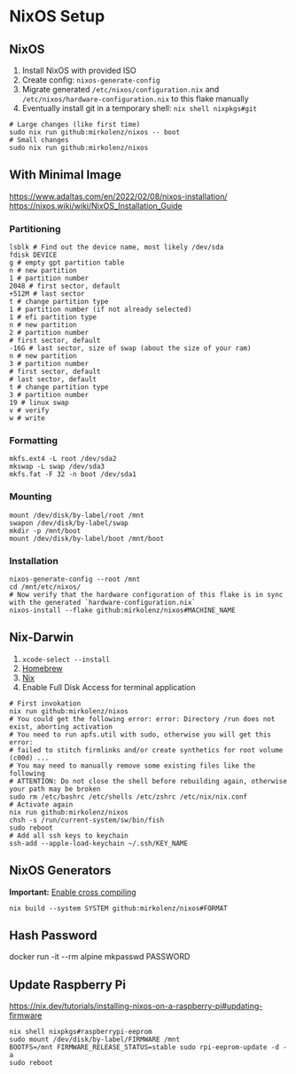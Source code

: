 # NixOS Setup

## NixOS

1. Install NixOS with provided ISO
2. Create config: `nixos-generate-config`
3. Migrate generated `/etc/nixos/configuration.nix` and `/etc/nixos/hardware-configuration.nix` to this flake manually
4. Eventually install git in a temporary shell: `nix shell nixpkgs#git`

```shell
# Large changes (like first time)
sudo nix run github:mirkolenz/nixos -- boot
# Small changes
sudo nix run github:mirkolenz/nixos
```

## With Minimal Image

https://www.adaltas.com/en/2022/02/08/nixos-installation/
https://nixos.wiki/wiki/NixOS_Installation_Guide

### Partitioning

```shell
lsblk # Find out the device name, most likely /dev/sda
fdisk DEVICE
g # empty gpt partition table
n # new partition
1 # partition number
2048 # first sector, default
+512M # last sector
t # change partition type
1 # partition number (if not already selected)
1 # efi partition type
n # new partition
2 # partition number
# first sector, default
-16G # last sector, size of swap (about the size of your ram)
n # new partition
3 # partition number
# first sector, default
# last sector, default
t # change partition type
3 # partition number
19 # linux swap
v # verify
w # write
```

### Formatting

```shell
mkfs.ext4 -L root /dev/sda2
mkswap -L swap /dev/sda3
mkfs.fat -F 32 -n boot /dev/sda1
```

### Mounting

```shell
mount /dev/disk/by-label/root /mnt
swapon /dev/disk/by-label/swap
mkdir -p /mnt/boot
mount /dev/disk/by-label/boot /mnt/boot
```

### Installation

```shell
nixos-generate-config --root /mnt
cd /mnt/etc/nixos/
# Now verify that the hardware configuration of this flake is in sync with the generated `hardware-configuration.nix`
nixos-install --flake github:mirkolenz/nixos#MACHINE_NAME
```

## Nix-Darwin

1. `xcode-select --install`
2. [Homebrew](https://brew.sh)
3. [Nix](https://github.com/DeterminateSystems/nix-installer)
4. Enable Full Disk Access for terminal application

```shell
# First invokation
nix run github:mirkolenz/nixos
# You could get the following error: error: Directory /run does not exist, aborting activation
# You need to run apfs.util with sudo, otherwise you will get this error:
# failed to stitch firmlinks and/or create synthetics for root volume (c00d) ...
# You may need to manually remove some existing files like the following
# ATTENTION: Do not close the shell before rebuilding again, otherwise your path may be broken
sudo rm /etc/bashrc /etc/shells /etc/zshrc /etc/nix/nix.conf
# Activate again
nix run github:mirkolenz/nixos
chsh -s /run/current-system/sw/bin/fish
sudo reboot
# Add all ssh keys to keychain
ssh-add --apple-load-keychain ~/.ssh/KEY_NAME
```

## NixOS Generators

**Important:** [Enable cross compiling](https://github.com/nix-community/nixos-generators#cross-compiling)

```shell
nix build --system SYSTEM github:mirkolenz/nixos#FORMAT
```

## Hash Password

docker run -it --rm alpine mkpasswd PASSWORD

## Update Raspberry Pi

https://nix.dev/tutorials/installing-nixos-on-a-raspberry-pi#updating-firmware

```shell
nix shell nixpkgs#raspberrypi-eeprom
sudo mount /dev/disk/by-label/FIRMWARE /mnt
BOOTFS=/mnt FIRMWARE_RELEASE_STATUS=stable sudo rpi-eeprom-update -d -a
sudo reboot
```
